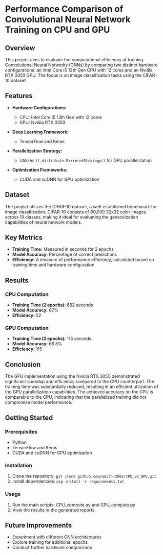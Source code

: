 # Performance Comparison of Convolutional Neural Network Training on CPU and GPU

## Overview

This project aims to evaluate the computational efficiency of training Convolutional Neural Networks (CNNs) by comparing two distinct hardware configurations: an Intel Core i5 13th Gen CPU with 12 cores and an Nvidia RTX 3050 GPU. The focus is on image classification tasks using the CIFAR-10 dataset.

## Features

- **Hardware Configurations:**
  - CPU: Intel Core i5 13th Gen with 12 cores
  - GPU: Nvidia RTX 3050

- **Deep Learning Framework:**
  - TensorFlow and Keras

- **Parallelization Strategy:**
  - Utilizes `tf.distribute.MirroredStrategy()` for GPU parallelization

- **Optimization Frameworks:**
  - CUDA and cuDNN for GPU optimization

## Dataset

The project utilizes the CIFAR-10 dataset, a well-established benchmark for image classification. CIFAR-10 consists of 60,000 32x32 color images across 10 classes, making it ideal for evaluating the generalization capabilities of neural network models.

## Key Metrics

- **Training Time:** Measured in seconds for 2 epochs
- **Model Accuracy:** Percentage of correct predictions
- **Efficiency:** A measure of performance efficiency, calculated based on training time and hardware configuration

## Results

### CPU Computation
- **Training Time (2 epochs):** 652 seconds
- **Model Accuracy:** 67%
- **Efficiency:** 52

### GPU Computation
- **Training Time (2 epochs):** 115 seconds
- **Model Accuracy:** 66.8%
- **Efficiency:** 115

## Conclusion

The GPU implementation using the Nvidia RTX 3050 demonstrated significant speedup and efficiency compared to the CPU counterpart. The training time was substantially reduced, resulting in an efficient utilization of the GPU parallelization capabilities. The achieved accuracy on the GPU is comparable to the CPU, indicating that the parallelized training did not compromise model performance.

## Getting Started

### Prerequisites

- Python
- TensorFlow and Keras
- CUDA and cuDNN for GPU optimization

### Installation

1. Clone the repository: `git clone github.com/amith-2001/CPU_vs_GPU.git`
2. Install dependencies: `pip install -r requirements.txt`

### Usage

1. Run the main scripts: CPU_compute.py and GPU_compute.py
2. View the results in the generated reports.

## Future Improvements

- Experiment with different CNN architectures
- Explore training for additional epochs
- Conduct further hardware comparisons
